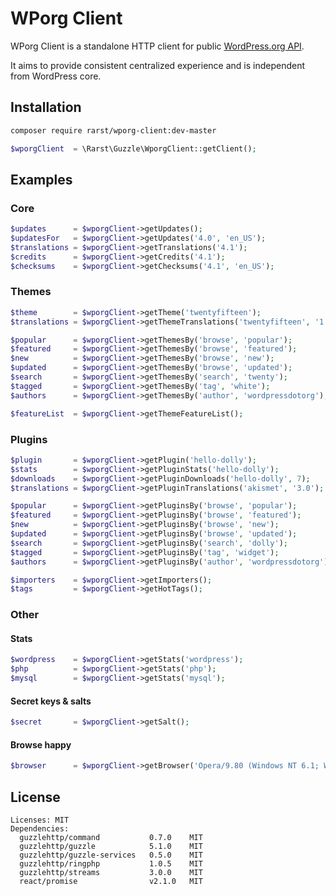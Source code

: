 # WPorg Client

WPorg Client is a standalone HTTP client for public [WordPress.org API](http://codex.wordpress.org/WordPress.org_API).

It aims to provide consistent centralized experience and is independent from WordPress core.

## Installation

```bash
composer require rarst/wporg-client:dev-master
```

```php
$wporgClient  = \Rarst\Guzzle\WporgClient::getClient();
```

## Examples

### Core

```php
$updates      = $wporgClient->getUpdates();
$updatesFor   = $wporgClient->getUpdates('4.0', 'en_US');
$translations = $wporgClient->getTranslations('4.1');
$credits      = $wporgClient->getCredits('4.1');
$checksums    = $wporgClient->getChecksums('4.1', 'en_US');
```

### Themes

```php
$theme        = $wporgClient->getTheme('twentyfifteen');
$translations = $wporgClient->getThemeTranslations('twentyfifteen', '1.0');

$popular      = $wporgClient->getThemesBy('browse', 'popular');
$featured     = $wporgClient->getThemesBy('browse', 'featured');
$new          = $wporgClient->getThemesBy('browse', 'new');
$updated      = $wporgClient->getThemesBy('browse', 'updated');
$search       = $wporgClient->getThemesBy('search', 'twenty');
$tagged       = $wporgClient->getThemesBy('tag', 'white');
$authors      = $wporgClient->getThemesBy('author', 'wordpressdotorg');

$featureList  = $wporgClient->getThemeFeatureList();
```

### Plugins

```php
$plugin       = $wporgClient->getPlugin('hello-dolly');
$stats        = $wporgClient->getPluginStats('hello-dolly');
$downloads    = $wporgClient->getPluginDownloads('hello-dolly', 7);
$translations = $wporgClient->getPluginTranslations('akismet', '3.0');

$popular      = $wporgClient->getPluginsBy('browse', 'popular');
$featured     = $wporgClient->getPluginsBy('browse', 'featured');
$new          = $wporgClient->getPluginsBy('browse', 'new');
$updated      = $wporgClient->getPluginsBy('browse', 'updated');
$search       = $wporgClient->getPluginsBy('search', 'dolly');
$tagged       = $wporgClient->getPluginsBy('tag', 'widget');
$authors      = $wporgClient->getPluginsBy('author', 'wordpressdotorg');

$importers    = $wporgClient->getImporters();
$tags         = $wporgClient->getHotTags();
```

### Other

#### Stats

```php
$wordpress    = $wporgClient->getStats('wordpress');
$php          = $wporgClient->getStats('php');
$mysql        = $wporgClient->getStats('mysql');
```

#### Secret keys & salts

```php
$secret       = $wporgClient->getSalt();
```

#### Browse happy

```php
$browser      = $wporgClient->getBrowser('Opera/9.80 (Windows NT 6.1; WOW64) Presto/2.12.388 Version/12.17');
```

## License

```
Licenses: MIT
Dependencies:
  guzzlehttp/command           0.7.0    MIT
  guzzlehttp/guzzle            5.1.0    MIT
  guzzlehttp/guzzle-services   0.5.0    MIT
  guzzlehttp/ringphp           1.0.5    MIT
  guzzlehttp/streams           3.0.0    MIT
  react/promise                v2.1.0   MIT
```